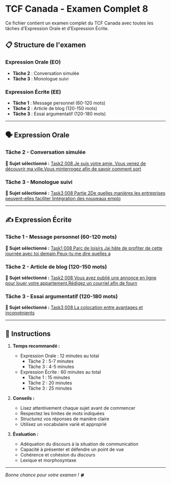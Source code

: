 # TCF Canada - Examen Complet 8

Ce fichier contient un examen complet du TCF Canada avec toutes les tâches d'Expression Orale et d'Expression Écrite.

## 📋 Structure de l'examen

### Expression Orale (EO)
- **Tâche 2** : Conversation simulée
- **Tâche 3** : Monologue suivi

### Expression Écrite (EE)  
- **Tâche 1** : Message personnel (60-120 mots)
- **Tâche 2** : Article de blog (120-150 mots)
- **Tâche 3** : Essai argumentatif (120-180 mots)

---

## 🗣️ Expression Orale

### Tâche 2 - Conversation simulée

**📄 Sujet sélectionné :** [Task2 008 Je suis votre amie. Vous venez de découvrir ma ville.Vous minterrogez afin de savoir comment sort](../tcf_canada/eo/task2/task2_008_Je_suis_votre_amie._Vous_venez_de_découvrir_ma_ville.Vous_minterrogez_afin_de_savoir_comment_sort.md)

### Tâche 3 - Monologue suivi

**📄 Sujet sélectionné :** [Task3 008 Partie 2De quelles manières les entreprises peuvent-elles faciliter lintégration des nouveaux emplo](../tcf_canada/eo/task3/task3_008_Partie_2De_quelles_manières_les_entreprises_peuvent-elles_faciliter_lintégration_des_nouveaux_emplo.md)

---

## ✍️ Expression Écrite

### Tâche 1 - Message personnel (60-120 mots)

**📄 Sujet sélectionné :** [Task1 008 Parc de loisirs Jai hâte de profiter de cette journée avec toi demain Peux-tu me dire quelles a](../tcf_canada/ee/task1/task1_008_Parc_de_loisirs_Jai_hâte_de_profiter_de_cette_journée_avec_toi_demain_Peux-tu_me_dire_quelles_a.md)

### Tâche 2 - Article de blog (120-150 mots)

**📄 Sujet sélectionné :** [Task2 008 Vous avez publié une annonce en ligne pour louer votre appartement.Rédigez un courriel afin de fourn](../tcf_canada/ee/task2/task2_008_Vous_avez_publié_une_annonce_en_ligne_pour_louer_votre_appartement.Rédigez_un_courriel_afin_de_fourn.md)

### Tâche 3 - Essai argumentatif (120-180 mots)

**📄 Sujet sélectionné :** [Task3 008 La colocation entre avantages et inconvénients](../tcf_canada/ee/task3/task3_008_La_colocation_entre_avantages_et_inconvénients.md)

---

## 📝 Instructions

1. **Temps recommandé :**
   - Expression Orale : 12 minutes au total
     - Tâche 2 : 5-7 minutes
     - Tâche 3 : 4-5 minutes
   - Expression Écrite : 60 minutes au total
     - Tâche 1 : 15 minutes
     - Tâche 2 : 20 minutes  
     - Tâche 3 : 25 minutes

2. **Conseils :**
   - Lisez attentivement chaque sujet avant de commencer
   - Respectez les limites de mots indiquées
   - Structurez vos réponses de manière claire
   - Utilisez un vocabulaire varié et approprié

3. **Évaluation :**
   - Adéquation du discours à la situation de communication
   - Capacité à présenter et défendre un point de vue
   - Cohérence et cohésion du discours
   - Lexique et morphosyntaxe

---

*Bonne chance pour votre examen ! 🍀*
